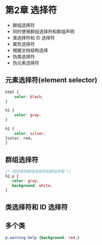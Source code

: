 # 第2章 选择符

- 群组选择符
- 同时使用群组选择符和群组声明
- 类选择符和 ID 选择符
- 属性选择符
- 根据文档结构选择
- 伪类选择符
- 伪元素选择符

## 元素选择符(element selector)

```css
html {
    color: black;
}

h1 {
    color: gray;
}

h2 {
    color: silver;
}color: red;
}
```

## 群组选择符

 ```css
/* 同时使用群组选择符和群组声明 */
h2,p {
    color: gray;
    background: white;
}
 ```

 ## 类选择符和 ID 选择符

 ## 多个类

```css
p.warning.help {background: red;}
```
